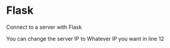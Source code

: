 # Flask

Connect to a server with Flask


You can change the server IP to Whatever IP you want in line 12
